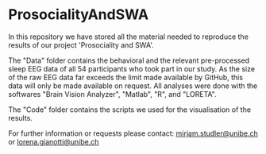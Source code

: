 # ProsocialityAndSWA

In this repository we have stored all the material needed to reproduce the results of our project 'Prosociality and SWA'.

The "Data" folder contains the behavioral and the relevant pre-processed sleep EEG data of all 54 participants who took part in our study. As the size of the raw EEG data far exceeds the limit made available by GitHub, this data will only be made available on request.
All analyses were done with the softwares "Brain Vision Analyzer", "Matlab", "R", and "LORETA".

The "Code" folder contains the scripts we used for the visualisation of the results.

For further information or requests please contact: mirjam.studler@unibe.ch or lorena.gianotti@unibe.ch
